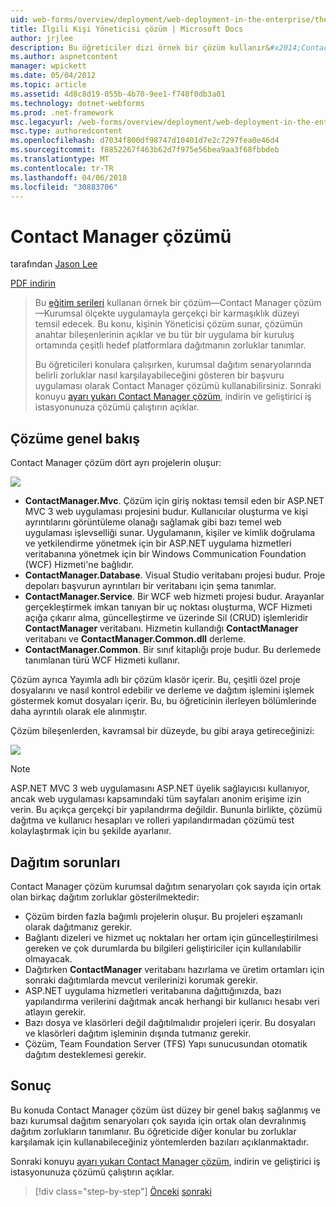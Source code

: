 ```yaml
---
uid: web-forms/overview/deployment/web-deployment-in-the-enterprise/the-contact-manager-solution
title: İlgili Kişi Yöneticisi çözüm | Microsoft Docs
author: jrjlee
description: Bu öğreticiler dizi örnek bir çözüm kullanır&#x2014;Contact Manager çözüm&#x2014;Kurumsal ölçekte uygulamayla gerçekçi leve temsil etmek için...
ms.author: aspnetcontent
manager: wpickett
ms.date: 05/04/2012
ms.topic: article
ms.assetid: 4d8c8d19-055b-4b70-9ee1-f748f0db3a01
ms.technology: dotnet-webforms
ms.prod: .net-framework
msc.legacyurl: /web-forms/overview/deployment/web-deployment-in-the-enterprise/the-contact-manager-solution
msc.type: authoredcontent
ms.openlocfilehash: d7034f800df98747d10401d7e2c7297fea0e46d4
ms.sourcegitcommit: f8852267f463b62d7f975e56bea9aa3f68fbbdeb
ms.translationtype: MT
ms.contentlocale: tr-TR
ms.lasthandoff: 04/06/2018
ms.locfileid: "30883706"
---
```

<a name="the-contact-manager-solution"></a>Contact Manager çözümü
====================
tarafından [Jason Lee](https://github.com/jrjlee)

[PDF indirin](https://msdnshared.blob.core.windows.net/media/MSDNBlogsFS/prod.evol.blogs.msdn.com/CommunityServer.Blogs.Components.WeblogFiles/00/00/00/63/56/8130.DeployingWebAppsInEnterpriseScenarios.pdf)

> Bu [eğitim serileri](web-deployment-in-the-enterprise.md) kullanan örnek bir çözüm&#x2014;Contact Manager çözüm&#x2014;Kurumsal ölçekte uygulamayla gerçekçi bir karmaşıklık düzeyi temsil edecek. Bu konu, kişinin Yöneticisi çözüm sunar, çözümün anahtar bileşenlerinin açıklar ve bu tür bir uygulama bir kuruluş ortamında çeşitli hedef platformlara dağıtmanın zorluklar tanımlar.
> 
> Bu öğreticileri konulara çalışırken, kurumsal dağıtım senaryolarında belirli zorluklar nasıl karşılayabileceğini gösteren bir başvuru uygulaması olarak Contact Manager çözümü kullanabilirsiniz. Sonraki konuyu [ayarı yukarı Contact Manager çözüm](setting-up-the-contact-manager-solution.md), indirin ve geliştirici iş istasyonunuza çözümü çalıştırın açıklar.


## <a name="solution-overview"></a>Çözüme genel bakış

Contact Manager çözüm dört ayrı projelerin oluşur:

![](the-contact-manager-solution/_static/image1.png)

- **ContactManager.Mvc**. Çözüm için giriş noktası temsil eden bir ASP.NET MVC 3 web uygulaması projesini budur. Kullanıcılar oluşturma ve kişi ayrıntılarını görüntüleme olanağı sağlamak gibi bazı temel web uygulaması işlevselliği sunar. Uygulamanın, kişiler ve kimlik doğrulama ve yetkilendirme yönetmek için bir ASP.NET uygulama hizmetleri veritabanına yönetmek için bir Windows Communication Foundation (WCF) Hizmeti'ne bağlıdır.
- **ContactManager.Database**. Visual Studio veritabanı projesi budur. Proje depoları başvurun ayrıntıları bir veritabanı için şema tanımlar.
- **ContactManager.Service**. Bir WCF web hizmeti projesi budur. Arayanlar gerçekleştirmek imkan tanıyan bir uç noktası oluşturma, WCF Hizmeti açığa çıkarır alma, güncelleştirme ve üzerinde Sil (CRUD) işlemleridir **ContactManager** veritabanı. Hizmetin kullandığı **ContactManager** veritabanı ve **ContactManager.Common.dll** derleme.
- **ContactManager.Common**. Bir sınıf kitaplığı proje budur. Bu derlemede tanımlanan türü WCF Hizmeti kullanır.

Çözüm ayrıca Yayımla adlı bir çözüm klasör içerir. Bu, çeşitli özel proje dosyalarını ve nasıl kontrol edebilir ve derleme ve dağıtım işlemini işlemek göstermek komut dosyaları içerir. Bu, bu öğreticinin ilerleyen bölümlerinde daha ayrıntılı olarak ele alınmıştır.

Çözüm bileşenlerden, kavramsal bir düzeyde, bu gibi araya getireceğinizi:

![](the-contact-manager-solution/_static/image2.png)

> [!NOTE]
> ASP.NET MVC 3 web uygulamasını ASP.NET üyelik sağlayıcısı kullanıyor, ancak web uygulaması kapsamındaki tüm sayfaları anonim erişime izin verin. Bu açıkça gerçekçi bir yapılandırma değildir. Bununla birlikte, çözümü dağıtma ve kullanıcı hesapları ve rolleri yapılandırmadan çözümü test kolaylaştırmak için bu şekilde ayarlanır.


## <a name="deployment-challenges"></a>Dağıtım sorunları

Contact Manager çözüm kurumsal dağıtım senaryoları çok sayıda için ortak olan birkaç dağıtım zorluklar gösterilmektedir:

- Çözüm birden fazla bağımlı projelerin oluşur. Bu projeleri eşzamanlı olarak dağıtmanız gerekir.
- Bağlantı dizeleri ve hizmet uç noktaları her ortam için güncelleştirilmesi gereken ve çok durumlarda bu bilgileri geliştiriciler için kullanılabilir olmayacak.
- Dağıtırken **ContactManager** veritabanı hazırlama ve üretim ortamları için sonraki dağıtımlarda mevcut verilerinizi korumak gerekir.
- ASP.NET uygulama hizmetleri veritabanına dağıttığınızda, bazı yapılandırma verilerini dağıtmak ancak herhangi bir kullanıcı hesabı veri atlayın gerekir.
- Bazı dosya ve klasörleri değil dağıtılmalıdır projeleri içerir. Bu dosyaları ve klasörleri dağıtım işleminin dışında tutmanız gerekir.
- Çözüm, Team Foundation Server (TFS) Yapı sunucusundan otomatik dağıtım desteklemesi gerekir.

## <a name="conclusion"></a>Sonuç

Bu konuda Contact Manager çözüm üst düzey bir genel bakış sağlanmış ve bazı kurumsal dağıtım senaryoları çok sayıda için ortak olan devralınmış dağıtım zorlukların tanımlanır. Bu öğreticide diğer konular bu zorluklar karşılamak için kullanabileceğiniz yöntemlerden bazıları açıklanmaktadır.

Sonraki konuyu [ayarı yukarı Contact Manager çözüm](setting-up-the-contact-manager-solution.md), indirin ve geliştirici iş istasyonunuza çözümü çalıştırın açıklar.

> [!div class="step-by-step"]
> [Önceki](web-deployment-in-the-enterprise.md)
> [sonraki](setting-up-the-contact-manager-solution.md)
